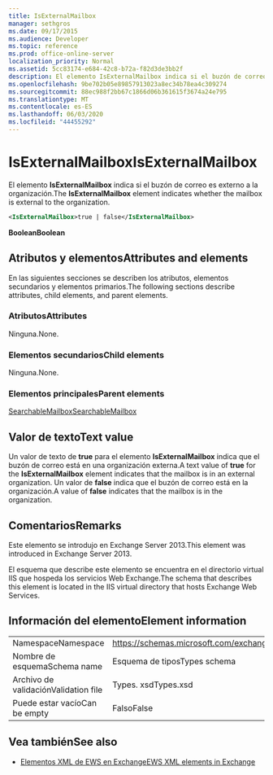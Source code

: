 ```yaml
---
title: IsExternalMailbox
manager: sethgros
ms.date: 09/17/2015
ms.audience: Developer
ms.topic: reference
ms.prod: office-online-server
localization_priority: Normal
ms.assetid: 5cc83174-e684-42c8-b72a-f82d3de3bb2f
description: El elemento IsExternalMailbox indica si el buzón de correo es externo a la organización.
ms.openlocfilehash: 9be702b05e89857913023a8ec34b78ea4c309274
ms.sourcegitcommit: 88ec988f2bb67c1866d06b361615f3674a24e795
ms.translationtype: MT
ms.contentlocale: es-ES
ms.lasthandoff: 06/03/2020
ms.locfileid: "44455292"
---
```

# <a name="isexternalmailbox"></a><span data-ttu-id="cdb51-103">IsExternalMailbox</span><span class="sxs-lookup"><span data-stu-id="cdb51-103">IsExternalMailbox</span></span>

<span data-ttu-id="cdb51-104">El elemento **IsExternalMailbox** indica si el buzón de correo es externo a la organización.</span><span class="sxs-lookup"><span data-stu-id="cdb51-104">The **IsExternalMailbox** element indicates whether the mailbox is external to the organization.</span></span> 
  
```XML
<IsExternalMailbox>true | false</IsExternalMailbox>
```

 <span data-ttu-id="cdb51-105">**Boolean**</span><span class="sxs-lookup"><span data-stu-id="cdb51-105">**Boolean**</span></span>
## <a name="attributes-and-elements"></a><span data-ttu-id="cdb51-106">Atributos y elementos</span><span class="sxs-lookup"><span data-stu-id="cdb51-106">Attributes and elements</span></span>

<span data-ttu-id="cdb51-107">En las siguientes secciones se describen los atributos, elementos secundarios y elementos primarios.</span><span class="sxs-lookup"><span data-stu-id="cdb51-107">The following sections describe attributes, child elements, and parent elements.</span></span>
  
### <a name="attributes"></a><span data-ttu-id="cdb51-108">Atributos</span><span class="sxs-lookup"><span data-stu-id="cdb51-108">Attributes</span></span>

<span data-ttu-id="cdb51-109">Ninguna.</span><span class="sxs-lookup"><span data-stu-id="cdb51-109">None.</span></span>
  
### <a name="child-elements"></a><span data-ttu-id="cdb51-110">Elementos secundarios</span><span class="sxs-lookup"><span data-stu-id="cdb51-110">Child elements</span></span>

<span data-ttu-id="cdb51-111">Ninguna.</span><span class="sxs-lookup"><span data-stu-id="cdb51-111">None.</span></span>
  
### <a name="parent-elements"></a><span data-ttu-id="cdb51-112">Elementos principales</span><span class="sxs-lookup"><span data-stu-id="cdb51-112">Parent elements</span></span>

[<span data-ttu-id="cdb51-113">SearchableMailbox</span><span class="sxs-lookup"><span data-stu-id="cdb51-113">SearchableMailbox</span></span>](searchablemailbox.md)
  
## <a name="text-value"></a><span data-ttu-id="cdb51-114">Valor de texto</span><span class="sxs-lookup"><span data-stu-id="cdb51-114">Text value</span></span>

<span data-ttu-id="cdb51-115">Un valor de texto de **true** para el elemento **IsExternalMailbox** indica que el buzón de correo está en una organización externa.</span><span class="sxs-lookup"><span data-stu-id="cdb51-115">A text value of **true** for the **IsExternalMailbox** element indicates that the mailbox is in an external organization.</span></span> <span data-ttu-id="cdb51-116">Un valor de **false** indica que el buzón de correo está en la organización.</span><span class="sxs-lookup"><span data-stu-id="cdb51-116">A value of **false** indicates that the mailbox is in the organization.</span></span> 
  
## <a name="remarks"></a><span data-ttu-id="cdb51-117">Comentarios</span><span class="sxs-lookup"><span data-stu-id="cdb51-117">Remarks</span></span>

<span data-ttu-id="cdb51-118">Este elemento se introdujo en Exchange Server 2013.</span><span class="sxs-lookup"><span data-stu-id="cdb51-118">This element was introduced in Exchange Server 2013.</span></span>
  
<span data-ttu-id="cdb51-119">El esquema que describe este elemento se encuentra en el directorio virtual IIS que hospeda los servicios Web Exchange.</span><span class="sxs-lookup"><span data-stu-id="cdb51-119">The schema that describes this element is located in the IIS virtual directory that hosts Exchange Web Services.</span></span>
  
## <a name="element-information"></a><span data-ttu-id="cdb51-120">Información del elemento</span><span class="sxs-lookup"><span data-stu-id="cdb51-120">Element information</span></span>

|||
|:-----|:-----|
|<span data-ttu-id="cdb51-121">Namespace</span><span class="sxs-lookup"><span data-stu-id="cdb51-121">Namespace</span></span>  <br/> |https://schemas.microsoft.com/exchange/services/2006/types  <br/> |
|<span data-ttu-id="cdb51-122">Nombre de esquema</span><span class="sxs-lookup"><span data-stu-id="cdb51-122">Schema name</span></span>  <br/> |<span data-ttu-id="cdb51-123">Esquema de tipos</span><span class="sxs-lookup"><span data-stu-id="cdb51-123">Types schema</span></span>  <br/> |
|<span data-ttu-id="cdb51-124">Archivo de validación</span><span class="sxs-lookup"><span data-stu-id="cdb51-124">Validation file</span></span>  <br/> |<span data-ttu-id="cdb51-125">Types. xsd</span><span class="sxs-lookup"><span data-stu-id="cdb51-125">Types.xsd</span></span>  <br/> |
|<span data-ttu-id="cdb51-126">Puede estar vacío</span><span class="sxs-lookup"><span data-stu-id="cdb51-126">Can be empty</span></span>  <br/> |<span data-ttu-id="cdb51-127">Falso</span><span class="sxs-lookup"><span data-stu-id="cdb51-127">False</span></span>  <br/> |
   
## <a name="see-also"></a><span data-ttu-id="cdb51-128">Vea también</span><span class="sxs-lookup"><span data-stu-id="cdb51-128">See also</span></span>



- [<span data-ttu-id="cdb51-129">Elementos XML de EWS en Exchange</span><span class="sxs-lookup"><span data-stu-id="cdb51-129">EWS XML elements in Exchange</span></span>](ews-xml-elements-in-exchange.md)

